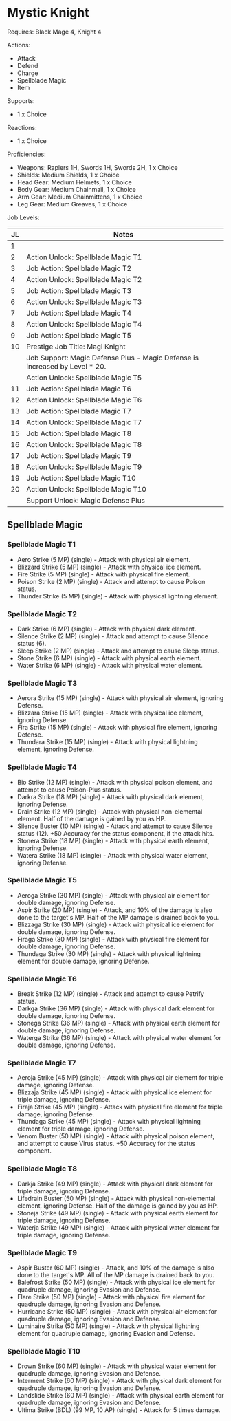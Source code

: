 # Mystic Knight

Requires: Black Mage 4, Knight 4

Actions:

- Attack
- Defend
- Charge
- Spellblade Magic
- Item

Supports:

- 1 x Choice

Reactions:

- 1 x Choice

Proficiencies:

- Weapons: Rapiers 1H, Swords 1H, Swords 2H, 1 x Choice
- Shields: Medium Shields, 1 x Choice
- Head Gear: Medium Helmets, 1 x Choice
- Body Gear: Medium Chainmail, 1 x Choice
- Arm Gear: Medium Chainmittens, 1 x Choice
- Leg Gear: Medium Greaves, 1 x Choice

Job Levels:

| JL | Notes |
| --- | --- |
| 1 | 
| 2 | Action Unlock: Spellblade Magic T1
| 3 | Job Action: Spellblade Magic T2
| 4 | Action Unlock: Spellblade Magic T2
| 5 | Job Action: Spellblade Magic T3
| 6 | Action Unlock: Spellblade Magic T3
| 7 | Job Action: Spellblade Magic T4
| 8 | Action Unlock: Spellblade Magic T4
| 9 | Job Action: Spellblade Magic T5
| 10 | Prestige Job Title: Magi Knight
|    | Job Support: Magic Defense Plus - Magic Defense is increased by Level * 20.
|    | Action Unlock: Spellblade Magic T5
| 11 | Job Action: Spellblade Magic T6
| 12 | Action Unlock: Spellblade Magic T6
| 13 | Job Action: Spellblade Magic T7
| 14 | Action Unlock: Spellblade Magic T7
| 15 | Job Action: Spellblade Magic T8
| 16 | Action Unlock: Spellblade Magic T8
| 17 | Job Action: Spellblade Magic T9
| 18 | Action Unlock: Spellblade Magic T9
| 19 | Job Action: Spellblade Magic T10
| 20 | Action Unlock: Spellblade Magic T10
|    | Support Unlock: Magic Defense Plus

## Spellblade Magic

### Spellblade Magic T1

- Aero Strike (5 MP) (single) - Attack with physical air element.
- Blizzard Strike (5 MP) (single) - Attack with physical ice element.
- Fire Strike (5 MP) (single) - Attack with physical fire element.
- Poison Strike (2 MP) (single) - Attack and attempt to cause Poison status.
- Thunder Strike (5 MP) (single) - Attack with physical lightning element.

### Spellblade Magic T2

- Dark Strike (6 MP) (single) - Attack with physical dark element.
- Silence Strike (2 MP) (single) - Attack and attempt to cause Silence status (6).
- Sleep Strike (2 MP) (single) - Attack and attempt to cause Sleep status.
- Stone Strike (6 MP) (single) - Attack with physical earth element.
- Water Strike (6 MP) (single) - Attack with physical water element.

### Spellblade Magic T3

- Aerora Strike (15 MP) (single) - Attack with physical air element, ignoring Defense.
- Blizzara Strike (15 MP) (single) - Attack with physical ice element, ignoring Defense.
- Fira Strike (15 MP) (single) - Attack with physical fire element, ignoring Defense.
- Thundara Strike (15 MP) (single) - Attack with physical lightning element, ignoring Defense.

### Spellblade Magic T4

- Bio Strike (12 MP) (single) - Attack with physical poison element, and attempt to cause Poison-Plus status.
- Darkra Strike (18 MP) (single) - Attack with physical dark element, ignoring Defense.
- Drain Strike (12 MP) (single) - Attack with physical non-elemental element. Half of the damage is gained by you as HP.
- Silence Buster (10 MP) (single) - Attack and attempt to cause Silence status (12). +50 Accuracy for the status component, if the attack hits.
- Stonera Strike (18 MP) (single) - Attack with physical earth element, ignoring Defense.
- Watera Strike (18 MP) (single) - Attack with physical water element, ignoring Defense.

### Spellblade Magic T5

- Aeroga Strike (30 MP) (single) - Attack with physical air element for double damage, ignoring Defense.
- Aspir Strike (20 MP) (single) - Attack, and 10% of the damage is also done to the target's MP. Half of the MP damage is drained back to you.
- Blizzaga Strike (30 MP) (single) - Attack with physical ice element for double damage, ignoring Defense.
- Firaga Strike (30 MP) (single) - Attack with physical fire element for double damage, ignoring Defense.
- Thundaga Strike (30 MP) (single) - Attack with physical lightning element for double damage, ignoring Defense.

### Spellblade Magic T6

- Break Strike (12 MP) (single) - Attack and attempt to cause Petrify status.
- Darkga Strike (36 MP) (single) - Attack with physical dark element for double damage, ignoring Defense.
- Stonega Strike (36 MP) (single) - Attack with physical earth element for double damage, ignoring Defense.
- Waterga Strike (36 MP) (single) - Attack with physical water element for double damage, ignoring Defense.

### Spellblade Magic T7

- Aeroja Strike (45 MP) (single) - Attack with physical air element for triple damage, ignoring Defense.
- Blizzaja Strike (45 MP) (single) - Attack with physical ice element for triple damage, ignoring Defense.
- Firaja Strike (45 MP) (single) - Attack with physical fire element for triple damage, ignoring Defense.
- Thundaga Strike (45 MP) (single) - Attack with physical lightning element for triple damage, ignoring Defense.
- Venom Buster (50 MP) (single) - Attack with physical poison element, and attempt to cause Virus status. +50 Accuracy for the status component.

### Spellblade Magic T8

- Darkja Strike (49 MP) (single) - Attack with physical dark element for triple damage, ignoring Defense.
- Lifedrain Buster (50 MP) (single) - Attack with physical non-elemental element, ignoring Defense. Half of the damage is gained by you as HP.
- Stoneja Strike (49 MP) (single) - Attack with physical earth element for triple damage, ignoring Defense.
- Waterja Strike (49 MP) (single) - Attack with physical water element for triple damage, ignoring Defense.

### Spellblade Magic T9

- Aspir Buster (60 MP) (single) - Attack, and 10% of the damage is also done to the target's MP. All of the MP damage is drained back to you.
- Balefrost Strike (50 MP) (single) - Attack with physical ice element for quadruple damage, ignoring Evasion and Defense.
- Flare Strike (50 MP) (single) - Attack with physical fire element for quadruple damage, ignoring Evasion and Defense.
- Hurricane Strike (50 MP) (single) - Attack with physical air element for quadruple damage, ignoring Evasion and Defense.
- Luminaire Strike (50 MP) (single) - Attack with physical lightning element for quadruple damage, ignoring Evasion and Defense.

### Spellblade Magic T10

- Drown Strike (60 MP) (single) - Attack with physical water element for quadruple damage, ignoring Evasion and Defense.
- Interment Strike (60 MP) (single) - Attack with physical dark element for quadruple damage, ignoring Evasion and Defense.
- Landslide Strike (60 MP) (single) - Attack with physical earth element for quadruple damage, ignoring Evasion and Defense.
- Ultima Strike (BDL) (99 MP, 10 AP) (single) - Attack for 5 times damage.
